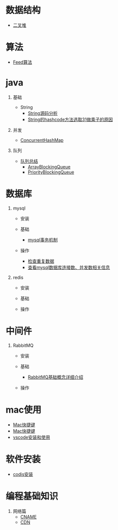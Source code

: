 # 数据结构

+ [二叉堆](./data_structure/binary_heap/binary_heap.md)

# 算法

+ [Feed算法](./algorithm/feed_algorithm.md)

# java

1. 基础
   + String
      + [String源码分析](./java/base/string/String.md)
      + [String的hashcode方法选取31做乘子的原因](./java/base/string/hashcode_choose_31_reason.md)

2. 并发
   + [ConcurrentHashMap](./java/high_concurrence/ConcurrentHashMap/ConcurrentHashMap.md)

3. 队列
   + [队列总结](./java/high_concurrence/queue/queue_summary.md)
      + [ArrayBlockingQueue](./java/high_concurrence/queue/ArrayBlockingQueue.md)
      + [PriorityBlockingQueue](./java/high_concurrence/queue/PriorityBlockingQueue.md)

# 数据库

1. mysql
   + 安装

   + 基础
      + [mysql事务机制](./database/mysql/基础/事务.md)

   + 操作
      + [检查重复数据](./database/mysql/操作/检查重复数据.md)
      + [查看mysql数据库连接数、并发数相关信息](./database/mysql/操作/查看mysql数据库连接数、并发数相关信息.md)

2. redis
   + 安装

   + 基础

   + 操作

# 中间件

1. RabbitMQ
   + 安装

   + 基础
      + [RabbitMQ基础概念详细介绍](./中间件/RabbitMQ/基础/RabbitMQ基础概念详细介绍.md)
   + 操作
      
# mac使用

+ [Mac快捷键](./mac/mac快捷键.md)
+ [Mac快捷键](./mac/mac使用移动硬盘.md)
+ [vscode安装和使用](./mac/vscode.md)

# 软件安装

+ [codis安装](./software_install/codis.md)

# 编程基础知识

1. 网络篇
   + [CNAME](./编程基础知识/网络篇/CNAME.md)
   + [CDN](./编程基础知识/网络篇/CDN.md)